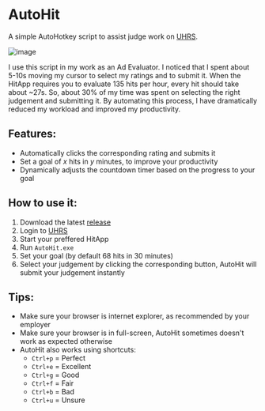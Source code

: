 # AutoHit
A simple AutoHotkey script to assist judge work on [UHRS](https://prod.uhrs.playmsn.com/Judge/Views/Login.aspx).

![image](https://user-images.githubusercontent.com/40113382/75798152-72193480-5d76-11ea-81b7-64d00f007fe8.png)

I use this script in my work as an Ad Evaluator. I noticed that I spent about 5-10s moving my cursor to select my ratings and to submit it. When the HitApp requires you to evaluate 135 hits per hour, every hit should take about ~27s. So, about 30% of my time was spent on selecting the right judgement and submitting it. By automating this process, I have dramatically reduced my workload and improved my productivity.

## Features:
- Automatically clicks the corresponding rating and submits it
- Set a goal of *x* hits in *y* minutes, to improve your productivity
- Dynamically adjusts the countdown timer based on the progress to your goal

## How to use it:
1. Download the latest [release](https://github.com/thversfelt/AutoHit/releases)
2. Login to [UHRS](https://prod.uhrs.playmsn.com/Judge/Views/Login.aspx)
3. Start your preffered HitApp
4. Run `AutoHit.exe`
5. Set your goal (by default 68 hits in 30 minutes)
6. Select your judgement by clicking the corresponding button, AutoHit will submit your judgement instantly

## Tips:
- Make sure your browser is internet explorer, as recommended by your employer
- Make sure your browser is in full-screen, AutoHit sometimes doesn't work as expected otherwise
- AutoHit also works using shortcuts:
  * `Ctrl+p` = Perfect
  * `Ctrl+e` = Excellent
  * `Ctrl+g` = Good
  * `Ctrl+f` = Fair
  * `Ctrl+b` = Bad
  * `Ctrl+u` = Unsure
